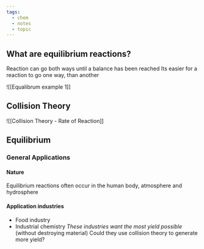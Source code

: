 ```yaml
---
tags:
  - chem
  - notes
  - topic
---
```

## What are equilibrium reactions?
 Reaction can go both ways until a balance has been reached
Its easier for a reaction to go one way, than another 

![[Equalibrum example 1]]

## Collision Theory 
![[Collision Theory - Rate of Reaction]]


## Equilibrium

### General Applications
#### Nature
Equilibrium reactions often occur in the human body, atmosphere and hydrosphere

#### Application industries
- Food industry
- Industrial chemistry
*These industries want the most yield possible* (without destroying material)
Could they use collision theory to generate more yield?

